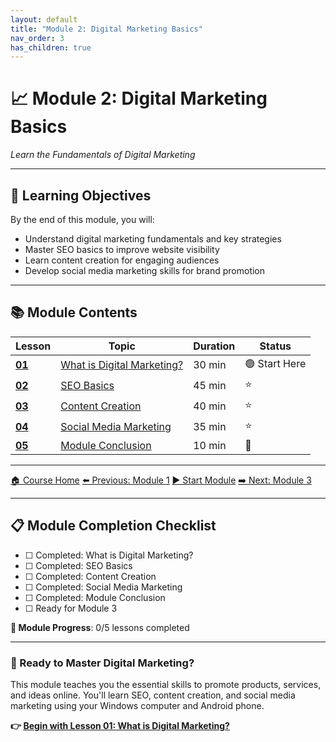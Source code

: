 ```yaml
---
layout: default
title: "Module 2: Digital Marketing Basics"
nav_order: 3
has_children: true
---
```


<div class="course-navigation">
<h1>📈 Module 2: Digital Marketing Basics</h1>
<p><em>Learn the Fundamentals of Digital Marketing</em></p>
</div>

---

## 🎯 **Learning Objectives**
By the end of this module, you will:
- Understand digital marketing fundamentals and key strategies
- Master SEO basics to improve website visibility
- Learn content creation for engaging audiences
- Develop social media marketing skills for brand promotion

---

## 📚 **Module Contents**

<table class="module-table">
<thead>
<tr>
<th>Lesson</th>
<th>Topic</th>
<th>Duration</th>
<th>Status</th>
</tr>
</thead>
<tbody>
<tr>
<td><strong><a href="what_is_digital_marketing.md">01</a></strong></td>
<td><a href="what_is_digital_marketing.md">What is Digital Marketing?</a></td>
<td>30 min</td>
<td>🟢 Start Here</td>
</tr>
<tr>
<td><strong><a href="SEO_basics.md">02</a></strong></td>
<td><a href="SEO_basics.md">SEO Basics</a></td>
<td>45 min</td>
<td>⭐</td>
</tr>
<tr>
<td><strong><a href="content_creation.md">03</a></strong></td>
<td><a href="content_creation.md">Content Creation</a></td>
<td>40 min</td>
<td>⭐</td>
</tr>
<tr>
<td><strong><a href="social_media_marketing.md">04</a></strong></td>
<td><a href="social_media_marketing.md">Social Media Marketing</a></td>
<td>35 min</td>
<td>⭐</td>
</tr>
<tr>
<td><strong><a href="course_conclusion.md">05</a></strong></td>
<td><a href="course_conclusion.md">Module Conclusion</a></td>
<td>10 min</td>
<td>🎯</td>
</tr>
</tbody>
</table>

---

<div class="lesson-nav">
<a href="../README.md">🏠 Course Home</a>
<a href="../01_foundations/">⬅️ Previous: Module 1</a>
<a href="what_is_digital_marketing.md">▶️ Start Module</a>
<a href="../03_customer_service_and_crm/">➡️ Next: Module 3</a>
</div>

---

<div class="lesson-progress">
<h2>📋 Module Completion Checklist</h2>
<ul>
<li>☐ Completed: What is Digital Marketing?</li>
<li>☐ Completed: SEO Basics</li>
<li>☐ Completed: Content Creation</li>
<li>☐ Completed: Social Media Marketing</li>
<li>☐ Completed: Module Conclusion</li>
<li>☐ Ready for Module 3</li>
</ul>
<p><strong>🎉 Module Progress</strong>: 0/5 lessons completed</p>
</div>

---

<div class="course-navigation">
<h3>🚀 Ready to Master Digital Marketing?</h3>
<p>This module teaches you the essential skills to promote products, services, and ideas online. You'll learn SEO, content creation, and social media marketing using your Windows computer and Android phone.</p>
<p><strong>👉 <a href="what_is_digital_marketing.md">Begin with Lesson 01: What is Digital Marketing?</a></strong></p>
</div>